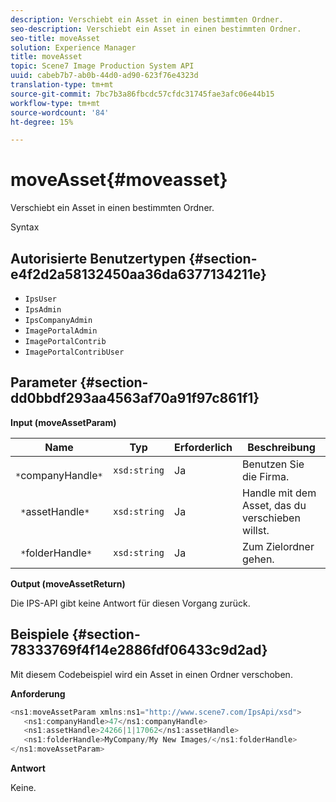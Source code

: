 ```yaml
---
description: Verschiebt ein Asset in einen bestimmten Ordner.
seo-description: Verschiebt ein Asset in einen bestimmten Ordner.
seo-title: moveAsset
solution: Experience Manager
title: moveAsset
topic: Scene7 Image Production System API
uuid: cabeb7b7-ab0b-44d0-ad90-623f76e4323d
translation-type: tm+mt
source-git-commit: 7bc7b3a86fbcdc57cfdc31745fae3afc06e44b15
workflow-type: tm+mt
source-wordcount: '84'
ht-degree: 15%

---
```



# moveAsset{#moveasset}

Verschiebt ein Asset in einen bestimmten Ordner.

Syntax

## Autorisierte Benutzertypen {#section-e4f2d2a58132450aa36da6377134211e}

* `IpsUser`
* `IpsAdmin`
* `IpsCompanyAdmin`
* `ImagePortalAdmin`
* `ImagePortalContrib`
* `ImagePortalContribUser`

## Parameter {#section-dd0bbdf293aa4563af70a91f97c861f1}

**Input (moveAssetParam)**

| Name | Typ | Erforderlich | Beschreibung |
|---|---|---|---|
| ` *`companyHandle`*` | `xsd:string` | Ja | Benutzen Sie die Firma. |
| ` *`assetHandle`*` | `xsd:string` | Ja | Handle mit dem Asset, das du verschieben willst. |
| ` *`folderHandle`*` | `xsd:string` | Ja | Zum Zielordner gehen. |

**Output (moveAssetReturn)**

Die IPS-API gibt keine Antwort für diesen Vorgang zurück.

## Beispiele {#section-78333769f4f14e2886fdf06433c9d2ad}

Mit diesem Codebeispiel wird ein Asset in einen Ordner verschoben.

**Anforderung**

```java
<ns1:moveAssetParam xmlns:ns1="http://www.scene7.com/IpsApi/xsd">
   <ns1:companyHandle>47</ns1:companyHandle>
   <ns1:assetHandle>24266|1|17062</ns1:assetHandle>
   <ns1:folderHandle>MyCompany/My New Images/</ns1:folderHandle>
</ns1:moveAssetParam>
```

**Antwort**

Keine.

